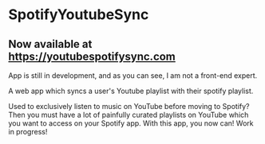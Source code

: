 # SpotifyYoutubeSync

## Now available at https://youtubespotifysync.com


App is still in development, and as you can see, I am not a front-end expert. 

A web app which syncs a user's Youtube playlist with their spotify playlist. 

Used to exclusively listen to music on YouTube before moving to Spotify? 
Then you must have a lot of painfully curated playlists on YouTube which you want to access on your Spotify app. 
With this app, you now can! 
Work in progress! 
